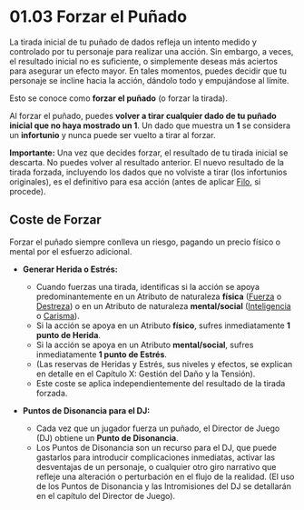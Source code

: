 # 01.03 Forzar el Puñado

La tirada inicial de tu puñado de dados refleja un intento medido y controlado por tu personaje para realizar una acción. Sin embargo, a veces, el resultado inicial no es suficiente, o simplemente deseas más aciertos para asegurar un efecto mayor. En tales momentos, puedes decidir que tu personaje se incline hacia la acción, dándolo todo y empujándose al límite.

Esto se conoce como **forzar el puñado** (o forzar la tirada).

Al forzar el puñado, puedes **volver a tirar cualquier dado de tu puñado inicial que no haya mostrado un 1**. Un dado que muestra un **1** se considera un **infortunio** y nunca puede ser vuelto a tirar al forzar.

**Importante:** Una vez que decides forzar, el resultado de tu tirada inicial se descarta. No puedes volver al resultado anterior. El nuevo resultado de la tirada forzada, incluyendo los dados que no volviste a tirar (los infortunios originales), es el definitivo para esa acción (antes de aplicar [Filo](./01.05_Filo.md), si procede).

## Coste de Forzar

Forzar el puñado siempre conlleva un riesgo, pagando un precio físico o mental por el esfuerzo adicional.

*   **Generar Herida o Estrés:**
    *   Cuando fuerzas una tirada, identificas si la acción se apoya predominantemente en un Atributo de naturaleza **física** ([Fuerza](./../../Capitulo_02_Creacion_y_Progresion_de_Personajes/02.4_Paso_3_Estableciendo_los_Atributos.md#fuerza) o [Destreza](./../../Capitulo_02_Creacion_y_Progresion_de_Personajes/02.4_Paso_3_Estableciendo_los_Atributos.md#destreza)) o en un Atributo de naturaleza **mental/social** ([Inteligencia](./../../Capitulo_02_Creacion_y_Progresion_de_Personajes/02.4_Paso_3_Estableciendo_los_Atributos.md#inteligencia) o [Carisma](./../../Capitulo_02_Creacion_y_Progresion_de_Personajes/02.4_Paso_3_Estableciendo_los_Atributos.md#carisma)).
    *   Si la acción se apoya en un Atributo **físico**, sufres inmediatamente **1 punto de Herida**.
    *   Si la acción se apoya en un Atributo **mental/social**, sufres inmediatamente **1 punto de Estrés**.
    *   (Las reservas de Heridas y Estrés, sus niveles y efectos, se explican en detalle en el Capítulo X: Gestión del Daño y la Tensión).
    *   Este coste se aplica independientemente del resultado de la tirada forzada.

*   **Puntos de Disonancia para el DJ:**
    *   Cada vez que un jugador fuerza un puñado, el Director de Juego (DJ) obtiene un **Punto de Disonancia**.
    *   Los Puntos de Disonancia son un recurso para el DJ, que puede gastarlos para introducir complicaciones inmediatas, activar las desventajas de un personaje, o cualquier otro giro narrativo que refleje una alteración o perturbación en el flujo de la realidad. (El uso de los Puntos de Disonancia y las Intromisiones del DJ se detallarán en el capítulo del Director de Juego).

